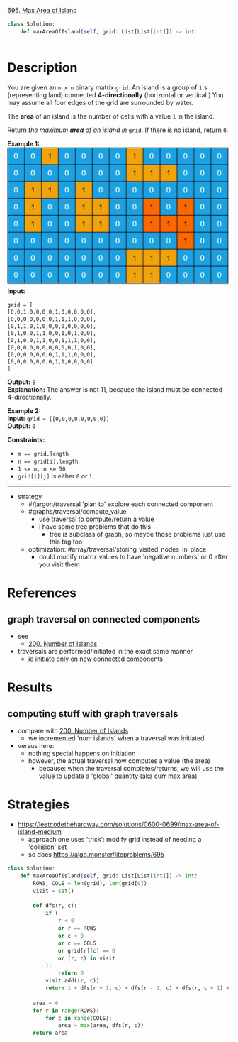 [695. Max Area of Island](https://leetcode.com/problems/max-area-of-island/)

```python
class Solution:
    def maxAreaOfIsland(self, grid: List[List[int]]) -> int:
        
```

# Description

You are given an `m x n` binary matrix `grid`. An island is a group of `1`'s (representing land) connected **4-directionally** (horizontal or vertical.) You may assume all four edges of the grid are surrounded by water.

The **area** of an island is the number of cells with a value `1` in the island.

Return _the maximum **area** of an island in_ `grid`. If there is no island, return `0`.

**Example 1:**  
![](!assets/attachments/Pasted%20image%2020240417141221.png)  
**Input:** 
```
grid = [
[0,0,1,0,0,0,0,1,0,0,0,0,0],
[0,0,0,0,0,0,0,1,1,1,0,0,0],
[0,1,1,0,1,0,0,0,0,0,0,0,0],
[0,1,0,0,1,1,0,0,1,0,1,0,0],
[0,1,0,0,1,1,0,0,1,1,1,0,0],
[0,0,0,0,0,0,0,0,0,0,1,0,0],
[0,0,0,0,0,0,0,1,1,1,0,0,0],
[0,0,0,0,0,0,0,1,1,0,0,0,0]
]
```
**Output:** `6`  
**Explanation:** The answer is not 11, because the island must be connected 4-directionally.  

**Example 2:**  
**Input:** `grid = [[0,0,0,0,0,0,0,0]]`  
**Output:** `0`  

**Constraints:**
- `m == grid.length`
- `n == grid[i].length`
- `1 <= m, n <= 50`
- `grid[i][j]` is either `0` or `1`.

---





- strategy
	- #/jargon/traversal 'plan to' explore each connected component
	- #graphs/traversal/compute_value
		- use traversal to compute/return a value
		- i have some tree problems that do this
			- tree is subclass of graph, so maybe those problems just use this tag too
	- optimization: #array/traversal/storing_visited_nodes_in_place 
		- could modify matrix values to have 'negative numbers' or 0 after you visit them






# References

## graph traversal on connected components
- see
	- [200. Number of Islands](200.%20Number%20of%20Islands.md)
- traversals are performed/initiated in the exact same manner
	- ie initiate only on new connected components


# Results
## computing stuff with graph traversals
- compare with [200. Number of Islands](200.%20Number%20of%20Islands.md)
	- we incremented 'num islands' when a traversal was initiated
- versus here:
	- nothing special happens on initiation
	- however, the actual traversal now computes a value (the area)
		- because: when the traversal completes/returns, we will use the value to update a 'global' quantity (aka curr max area)



# Strategies

- https://leetcodethehardway.com/solutions/0600-0699/max-area-of-island-medium
	- approach one uses 'trick': modify grid instead of needing a 'collision' set
	- so does https://algo.monster/liteproblems/695


```python
class Solution:
    def maxAreaOfIsland(self, grid: List[List[int]]) -> int:
        ROWS, COLS = len(grid), len(grid[0])
        visit = set()

        def dfs(r, c):
            if (
                r < 0
                or r == ROWS
                or c < 0
                or c == COLS
                or grid[r][c] == 0
                or (r, c) in visit
            ):
                return 0
            visit.add((r, c))
            return 1 + dfs(r + 1, c) + dfs(r - 1, c) + dfs(r, c + 1) + dfs(r, c - 1)

        area = 0
        for r in range(ROWS):
            for c in range(COLS):
                area = max(area, dfs(r, c))
        return area

```